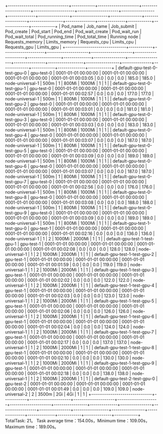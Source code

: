 +-------------------------------+------------+---------------------+---------------------+---------------------+---------------------+-----------------+--------------+----------------+------------------+----------------+------------------+-----------------+---------------+--------------+------------+--------------+------------+
|            Pod_name           |  Job_name  |      Job_submit     |      Pod_create     |      Pod_start      |       Pod_end       | Pod_wait_create | Pod_wait_run | Pod_wait_total | Pod_running_time | Pod_total_time |   Running node   | Requests_memory | Limits_memory | Requests_cpu | Limits_cpu | Requests_gpu | Limits_gpu |
+-------------------------------+------------+---------------------+---------------------+---------------------+---------------------+-----------------+--------------+----------------+------------------+----------------+------------------+-----------------+---------------+--------------+------------+--------------+------------+
| default-gpu-test-0-test-gpu-0 | gpu-test-0 | 0001-01-01 00:00:00 | 0001-01-01 00:00:00 | 0001-01-01 00:00:00 | 0001-01-01 00:03:05 |       0.0       |     0.0      |      0.0       |      185.0       |     185.0      | node-universal-1 |       500m      |       1       |    800Mi     |   1000Mi   |      1       |     1      |
| default-gpu-test-0-test-gpu-1 | gpu-test-0 | 0001-01-01 00:00:00 | 0001-01-01 00:00:00 | 0001-01-01 00:00:00 | 0001-01-01 00:02:57 |       0.0       |     0.0      |      0.0       |      177.0       |     177.0      | node-universal-1 |       500m      |       1       |    800Mi     |   1000Mi   |      1       |     1      |
| default-gpu-test-0-test-gpu-2 | gpu-test-0 | 0001-01-01 00:00:00 | 0001-01-01 00:00:00 | 0001-01-01 00:00:00 | 0001-01-01 00:03:01 |       0.0       |     0.0      |      0.0       |      181.0       |     181.0      | node-universal-1 |       500m      |       1       |    800Mi     |   1000Mi   |      1       |     1      |
| default-gpu-test-0-test-gpu-3 | gpu-test-0 | 0001-01-01 00:00:00 | 0001-01-01 00:00:00 | 0001-01-01 00:00:00 | 0001-01-01 00:03:03 |       0.0       |     0.0      |      0.0       |      183.0       |     183.0      | node-universal-1 |       500m      |       1       |    800Mi     |   1000Mi   |      1       |     1      |
| default-gpu-test-0-test-gpu-4 | gpu-test-0 | 0001-01-01 00:00:00 | 0001-01-01 00:00:00 | 0001-01-01 00:00:00 | 0001-01-01 00:03:07 |       0.0       |     0.0      |      0.0       |      187.0       |     187.0      | node-universal-1 |       500m      |       1       |    800Mi     |   1000Mi   |      1       |     1      |
| default-gpu-test-0-test-gpu-5 | gpu-test-0 | 0001-01-01 00:00:00 | 0001-01-01 00:00:00 | 0001-01-01 00:00:00 | 0001-01-01 00:03:09 |       0.0       |     0.0      |      0.0       |      189.0       |     189.0      | node-universal-1 |       500m      |       1       |    800Mi     |   1000Mi   |      1       |     1      |
| default-gpu-test-0-test-gpu-6 | gpu-test-0 | 0001-01-01 00:00:00 | 0001-01-01 00:00:00 | 0001-01-01 00:00:00 | 0001-01-01 00:03:07 |       0.0       |     0.0      |      0.0       |      187.0       |     187.0      | node-universal-1 |       500m      |       1       |    800Mi     |   1000Mi   |      1       |     1      |
| default-gpu-test-0-test-gpu-7 | gpu-test-0 | 0001-01-01 00:00:00 | 0001-01-01 00:00:00 | 0001-01-01 00:00:00 | 0001-01-01 00:02:56 |       0.0       |     0.0      |      0.0       |      176.0       |     176.0      | node-universal-1 |       500m      |       1       |    800Mi     |   1000Mi   |      1       |     1      |
| default-gpu-test-0-test-gpu-8 | gpu-test-0 | 0001-01-01 00:00:00 | 0001-01-01 00:00:00 | 0001-01-01 00:00:00 | 0001-01-01 00:03:08 |       0.0       |     0.0      |      0.0       |      188.0       |     188.0      | node-universal-1 |       500m      |       1       |    800Mi     |   1000Mi   |      1       |     1      |
| default-gpu-test-0-test-gpu-9 | gpu-test-0 | 0001-01-01 00:00:00 | 0001-01-01 00:00:00 | 0001-01-01 00:00:00 | 0001-01-01 00:03:09 |       0.0       |     0.0      |      0.0       |      189.0       |     189.0      | node-universal-1 |       500m      |       1       |    800Mi     |   1000Mi   |      1       |     1      |
| default-gpu-test-1-test-gpu-0 | gpu-test-1 | 0001-01-01 00:00:00 | 0001-01-01 00:00:00 | 0001-01-01 00:00:00 | 0001-01-01 00:02:16 |       0.0       |     0.0      |      0.0       |      136.0       |     136.0      | node-universal-1 |        1        |       2       |    1000Mi    |   2000Mi   |      1       |     1      |
| default-gpu-test-1-test-gpu-1 | gpu-test-1 | 0001-01-01 00:00:00 | 0001-01-01 00:00:00 | 0001-01-01 00:00:00 | 0001-01-01 00:02:08 |       0.0       |     0.0      |      0.0       |      128.0       |     128.0      | node-universal-1 |        1        |       2       |    1000Mi    |   2000Mi   |      1       |     1      |
| default-gpu-test-1-test-gpu-2 | gpu-test-1 | 0001-01-01 00:00:00 | 0001-01-01 00:00:00 | 0001-01-01 00:00:00 | 0001-01-01 00:01:59 |       0.0       |     0.0      |      0.0       |      119.0       |     119.0      | node-universal-1 |        1        |       2       |    1000Mi    |   2000Mi   |      1       |     1      |
| default-gpu-test-1-test-gpu-3 | gpu-test-1 | 0001-01-01 00:00:00 | 0001-01-01 00:00:00 | 0001-01-01 00:00:00 | 0001-01-01 00:02:02 |       0.0       |     0.0      |      0.0       |      122.0       |     122.0      | node-universal-1 |        1        |       2       |    1000Mi    |   2000Mi   |      1       |     1      |
| default-gpu-test-1-test-gpu-4 | gpu-test-1 | 0001-01-01 00:00:00 | 0001-01-01 00:00:00 | 0001-01-01 00:00:00 | 0001-01-01 00:02:03 |       0.0       |     0.0      |      0.0       |      123.0       |     123.0      | node-universal-1 |        1        |       2       |    1000Mi    |   2000Mi   |      1       |     1      |
| default-gpu-test-1-test-gpu-5 | gpu-test-1 | 0001-01-01 00:00:00 | 0001-01-01 00:00:00 | 0001-01-01 00:00:00 | 0001-01-01 00:02:06 |       0.0       |     0.0      |      0.0       |      126.0       |     126.0      | node-universal-1 |        1        |       2       |    1000Mi    |   2000Mi   |      1       |     1      |
| default-gpu-test-1-test-gpu-6 | gpu-test-1 | 0001-01-01 00:00:00 | 0001-01-01 00:00:00 | 0001-01-01 00:00:00 | 0001-01-01 00:02:04 |       0.0       |     0.0      |      0.0       |      124.0       |     124.0      | node-universal-1 |        1        |       2       |    1000Mi    |   2000Mi   |      1       |     1      |
| default-gpu-test-1-test-gpu-7 | gpu-test-1 | 0001-01-01 00:00:00 | 0001-01-01 00:00:00 | 0001-01-01 00:00:00 | 0001-01-01 00:02:17 |       0.0       |     0.0      |      0.0       |      137.0       |     137.0      | node-universal-1 |        1        |       2       |    1000Mi    |   2000Mi   |      1       |     1      |
| default-gpu-test-1-test-gpu-8 | gpu-test-1 | 0001-01-01 00:00:00 | 0001-01-01 00:00:00 | 0001-01-01 00:00:00 | 0001-01-01 00:02:10 |       0.0       |     0.0      |      0.0       |      130.0       |     130.0      | node-universal-1 |        1        |       2       |    1000Mi    |   2000Mi   |      1       |     1      |
| default-gpu-test-1-test-gpu-9 | gpu-test-1 | 0001-01-01 00:00:00 | 0001-01-01 00:00:00 | 0001-01-01 00:00:00 | 0001-01-01 00:02:18 |       0.0       |     0.0      |      0.0       |      138.0       |     138.0      | node-universal-1 |        1        |       2       |    1000Mi    |   2000Mi   |      1       |     1      |
| default-gpu-test-2-test-gpu-0 | gpu-test-2 | 0001-01-01 00:00:00 | 0001-01-01 00:00:00 | 0001-01-01 00:00:00 | 0001-01-01 00:01:49 |       0.0       |     0.0      |      0.0       |      109.0       |     109.0      | node-universal-2 |        2        |     3500m     |     2Gi      |    4Gi     |      1       |     1      |
+-------------------------------+------------+---------------------+---------------------+---------------------+---------------------+-----------------+--------------+----------------+------------------+----------------+------------------+-----------------+---------------+--------------+------------+--------------+------------+
TotalTask: 21。
Task average time：154.00s，Minimum time：109.00s，Maximum time：189.00s。
